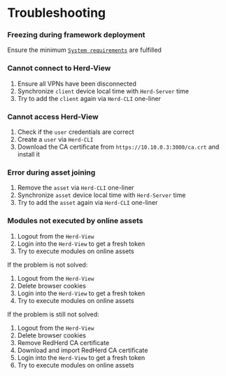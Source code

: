 <h1>Troubleshooting</h1>

### Freezing during framework deployment

Ensure the minimum [`System requirements`](/getting-started/setup/) are fulfilled

### Cannot connect to Herd-View

1. Ensure all VPNs have been disconnected
2. Synchronize `client` device local time with `Herd-Server` time
3. Try to add the `client` again via `Herd-CLI` one-liner

### Cannot access Herd-View

1. Check if the `user` credentials are correct
2. Create a `user` via `Herd-CLI`
3. Download the CA certificate from `https://10.10.0.3:3000/ca.crt` and install it

### Error during asset joining

1. Remove the `asset` via `Herd-CLI` one-liner
2. Synchronize `asset` device local time with `Herd-Server` time
3. Try to add the `asset` again via `Herd-CLI` one-liner

### Modules not executed by online assets

1. Logout from the `Herd-View`
2. Login into the `Herd-View` to get a fresh token
3. Try to execute modules on online assets

If the problem is not solved:

1. Logout from the `Herd-View`
2. Delete browser cookies
3. Login into the `Herd-View` to get a fresh token
4. Try to execute modules on online assets

If the problem is still not solved:

1. Logout from the `Herd-View`
2. Delete browser cookies
3. Remove RedHerd CA certificate
4. Download and import RedHerd CA certificate
5. Login into the `Herd-View` to get a fresh token
6. Try to execute modules on online assets